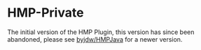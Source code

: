 # HMP-Private
The initial version of the HMP Plugin, this version has since been abandoned, please see [byjdw/HMPJava](https://www.github.com/byjdw/HMPJava
) for a newer version.

